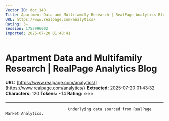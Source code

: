 ```yaml
---
Vector ID: doc_148
Title: Apartment Data and Multifamily Research | RealPage Analytics Blog
URL: https://www.realpage.com/analytics/
Rating: 3⭐
Session: 1752996002
Imported: 2025-07-20 01:48:41
---
```


# Apartment Data and Multifamily Research | RealPage Analytics Blog

**URL:** [https://www.realpage.com/analytics/](https://www.realpage.com/analytics/)
**Extracted:** 2025-07-20 01:43:32
**Characters:** 120
**Tokens:** ~14
**Rating:** ⭐⭐⭐

---



                                Underlying data sourced from RealPage Market Analytics.
                            

